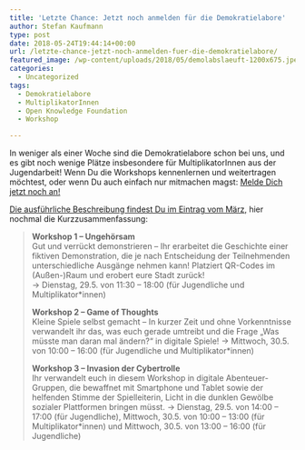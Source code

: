 ```yaml
---
title: 'Letzte Chance: Jetzt noch anmelden für die Demokratielabore'
author: Stefan Kaufmann
type: post
date: 2018-05-24T19:44:14+00:00
url: /letzte-chance-jetzt-noch-anmelden-fuer-die-demokratielabore/
featured_image: /wp-content/uploads/2018/05/demolabslaeuft-1200x675.jpeg
categories:
  - Uncategorized
tags:
  - Demokratielabore
  - MultiplikatorInnen
  - Open Knowledge Foundation
  - Workshop

---
```

In weniger als einer Woche sind die Demokratielabore schon bei uns, und es gibt noch wenige Plätze insbesondere für MultiplikatorInnen aus der Jugendarbeit! Wenn Du die Workshops kennenlernen und weitertragen möchtest, oder wenn Du auch einfach nur mitmachen magst: [Melde Dich jetzt noch an!][1]

[Die ausführliche Beschreibung findest Du im Eintrag vom März,][2] hier nochmal die Kurzzusammenfassung:

> **Workshop 1 – Ungehörsam**  
> Gut und verrückt demonstrieren – Ihr erarbeitet die Geschichte einer fiktiven Demonstration, die je nach Entscheidung der Teilnehmenden unterschiedliche Ausgänge nehmen kann! Platziert QR-Codes im (Außen-)Raum und erobert eure Stadt zurück!  
> → Dienstag, 29.5. von 11:30 – 18:00 (für Jugendliche und Multiplikator*innen)
> 
> **Workshop 2 – Game of Thoughts**  
> Kleine Spiele selbst gemacht – In kurzer Zeit und ohne Vorkenntnisse verwandelt ihr das, was euch gerade umtreibt und die Frage „Was müsste man daran mal ändern?“ in digitale Spiele!
> → Mittwoch, 30.5. von 10:00 – 16:00 (für Jugendliche und Multiplikator*innen)
> 
> **Workshop 3 – Invasion der Cybertrolle**  
> Ihr verwandelt euch in diesem Workshop in digitale Abenteuer-Gruppen, die bewaffnet mit Smartphone und Tablet sowie der helfenden Stimme der Spielleiterin, Licht in die dunklen Gewölbe sozialer Plattformen bringen müsst.
> → Dienstag, 29.5. von 14:00 – 17:00 (für Jugendliche), Mittwoch, 30.5. von 10:00 – 13:00 (für Multiplikator*innen) und Mittwoch, 30.5. von 13:00 – 16:00 (für Jugendliche)

 [1]: https://docs.google.com/forms/d/e/1FAIpQLSc_UgoiqOgtWvsV0zWX0WYUVOEwFNHaHZf9v2mZqMpCwc3SSg/viewform
 [2]: /bunte-aktionstage-mit-den-demokratielaboren/